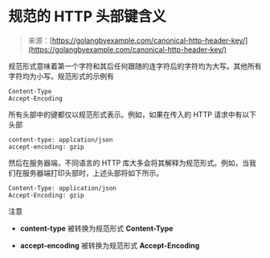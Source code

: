 <!--yml

分类：未分类

日期：2024-10-13 06:31:38

-->

# 规范的 HTTP 头部键含义

> 来源：[https://golangbyexample.com/canonical-http-header-key/](https://golangbyexample.com/canonical-http-header-key/)

规范形式意味着第一个字符和其后任何跟随的连字符后的字符均为大写。其他所有字符均为小写。规范形式的示例有

```
Content-Type
Accept-Encoding
```

所有头部中的键都仅以规范形式表示。例如，如果在传入的 HTTP 请求中有以下头部

```
content-type: applcation/json
accept-encoding: gzip
```

然后在服务器端，不同语言的 HTTP 库大多会将其解释为规范形式。例如，当我们在服务器端打印头部时，上述头部将如下所示。

```
Content-Type: application/json
Accept-Encoding: gzip
```

注意

+   **content-type** 被转换为规范形式 **Content-Type**

+   **accept-encoding** 被转换为规范形式 **Accept-Encoding**
